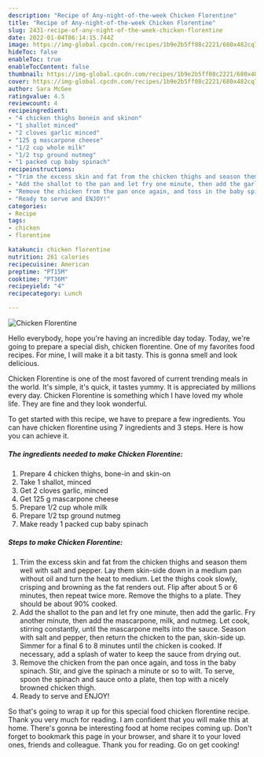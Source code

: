 ```yaml
---
description: "Recipe of Any-night-of-the-week Chicken Florentine"
title: "Recipe of Any-night-of-the-week Chicken Florentine"
slug: 2431-recipe-of-any-night-of-the-week-chicken-florentine
date: 2022-01-04T06:14:15.744Z
image: https://img-global.cpcdn.com/recipes/1b9e2b5ff08c2221/680x482cq70/chicken-florentine-recipe-main-photo.jpg
hideToc: false
enableToc: true
enableTocContent: false
thumbnail: https://img-global.cpcdn.com/recipes/1b9e2b5ff08c2221/680x482cq70/chicken-florentine-recipe-main-photo.jpg
cover: https://img-global.cpcdn.com/recipes/1b9e2b5ff08c2221/680x482cq70/chicken-florentine-recipe-main-photo.jpg
author: Sara McGee
ratingvalue: 4.5
reviewcount: 4
recipeingredient:
- "4 chicken thighs bonein and skinon"
- "1 shallot minced"
- "2 cloves garlic minced"
- "125 g mascarpone cheese"
- "1/2 cup whole milk"
- "1/2 tsp ground nutmeg"
- "1 packed cup baby spinach"
recipeinstructions:
- "Trim the excess skin and fat from the chicken thighs and season them well with salt and pepper. Lay them skin-side down in a medium pan without oil and turn the heat to medium. Let the thighs cook slowly, crisping and browning as the fat renders out. Flip after about 5 or 6 minutes, then repeat twice more. Remove the thighs to a plate. They should be about 90% cooked."
- "Add the shallot to the pan and let fry one minute, then add the garlic. Fry another minute, then add the mascarpone, milk, and nutmeg. Let cook, stirring constantly, until the mascarpone melts into the sauce. Season with salt and pepper, then return the chicken to the pan, skin-side up. Simmer for a final 6 to 8 minutes until the chicken is cooked. If necessary, add a splash of water to keep the sauce from drying out."
- "Remove the chicken from the pan once again, and toss in the baby spinach. Stir, and give the spinach a minute or so to wilt. To serve, spoon the spinach and sauce onto a plate, then top with a nicely browned chicken thigh."
- "Ready to serve and ENJOY!"
categories:
- Recipe
tags:
- chicken
- florentine

katakunci: chicken florentine 
nutrition: 261 calories
recipecuisine: American
preptime: "PT15M"
cooktime: "PT36M"
recipeyield: "4"
recipecategory: Lunch

---
```



![Chicken Florentine](https://img-global.cpcdn.com/recipes/1b9e2b5ff08c2221/680x482cq70/chicken-florentine-recipe-main-photo.jpg)

Hello everybody, hope you're having an incredible day today. Today, we're going to prepare a special dish, chicken florentine. One of my favorites food recipes. For mine, I will make it a bit tasty. This is gonna smell and look delicious.

Chicken Florentine is one of the most favored of current trending meals in the world. It's simple, it's quick, it tastes yummy. It is appreciated by millions every day. Chicken Florentine is something which I have loved my whole life. They are fine and they look wonderful.




To get started with this recipe, we have to prepare a few ingredients. You can have chicken florentine using 7 ingredients and 3 steps. Here is how you can achieve it.

<!--inarticleads1-->

##### The ingredients needed to make Chicken Florentine:

1. Prepare 4 chicken thighs, bone-in and skin-on
1. Take 1 shallot, minced
1. Get 2 cloves garlic, minced
1. Get 125 g mascarpone cheese
1. Prepare 1/2 cup whole milk
1. Prepare 1/2 tsp ground nutmeg
1. Make ready 1 packed cup baby spinach




<!--inarticleads2-->

##### Steps to make Chicken Florentine:

1. Trim the excess skin and fat from the chicken thighs and season them well with salt and pepper. Lay them skin-side down in a medium pan without oil and turn the heat to medium. Let the thighs cook slowly, crisping and browning as the fat renders out. Flip after about 5 or 6 minutes, then repeat twice more. Remove the thighs to a plate. They should be about 90% cooked.
1. Add the shallot to the pan and let fry one minute, then add the garlic. Fry another minute, then add the mascarpone, milk, and nutmeg. Let cook, stirring constantly, until the mascarpone melts into the sauce. Season with salt and pepper, then return the chicken to the pan, skin-side up. Simmer for a final 6 to 8 minutes until the chicken is cooked. If necessary, add a splash of water to keep the sauce from drying out.
1. Remove the chicken from the pan once again, and toss in the baby spinach. Stir, and give the spinach a minute or so to wilt. To serve, spoon the spinach and sauce onto a plate, then top with a nicely browned chicken thigh.
1. Ready to serve and ENJOY!



So that's going to wrap it up for this special food chicken florentine recipe. Thank you very much for reading. I am confident that you will make this at home. There's gonna be interesting food at home recipes coming up. Don't forget to bookmark this page in your browser, and share it to your loved ones, friends and colleague. Thank you for reading. Go on get cooking!
